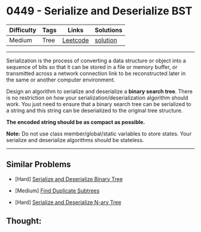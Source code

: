 # 0449 - Serialize and Deserialize BST

Difficulty  | Tags | Links | Solutions
----------- | ---- | ----- | -----
Medium | Tree | [Leetcode](https://leetcode.com/problems/serialize-and-deserialize-bst) | [solution](https://leetcode.com/problems/serialize-and-deserialize-bst/solution/)


-----------

<p>Serialization is the process of converting a data structure or object into a sequence of bits so that it can be stored in a file or memory buffer, or transmitted across a network connection link to be reconstructed later in the same or another computer environment.</p>

<p>Design an algorithm to serialize and deserialize a <b>binary search tree</b>. There is no restriction on how your serialization/deserialization algorithm should work. You just need to ensure that a binary search tree can be serialized to a string and this string can be deserialized to the original tree structure.</p>

<p><b>The encoded string should be as compact as possible.</b></p>

<p><b>Note:</b> Do not use class member/global/static variables to store states. Your serialize and deserialize algorithms should be stateless.</p>


-----------


## Similar Problems

- [Hard] [Serialize and Deserialize Binary Tree](serialize-and-deserialize-binary-tree)

- [Medium] [Find Duplicate Subtrees](find-duplicate-subtrees)

- [Hard] [Serialize and Deserialize N-ary Tree](serialize-and-deserialize-n-ary-tree)




## Thought:
